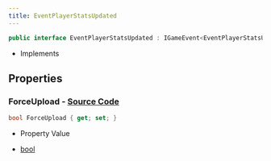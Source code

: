 ```yaml
---
title: EventPlayerStatsUpdated
---
```


```csharp
public interface EventPlayerStatsUpdated : IGameEvent<EventPlayerStatsUpdated>
```

- Implements

## Properties

### **ForceUpload** - [Source Code](https://github.com/swiftly-solution/swiftlys2/blob/main/managed/src/SwiftlyS2.Generated/GameEvents/Interfaces/EventPlayerStatsUpdated.cs#L21)

```csharp
bool ForceUpload { get; set; }
```

- Property Value

- [bool](https://learn.microsoft.com/dotnet/api/system.boolean)


